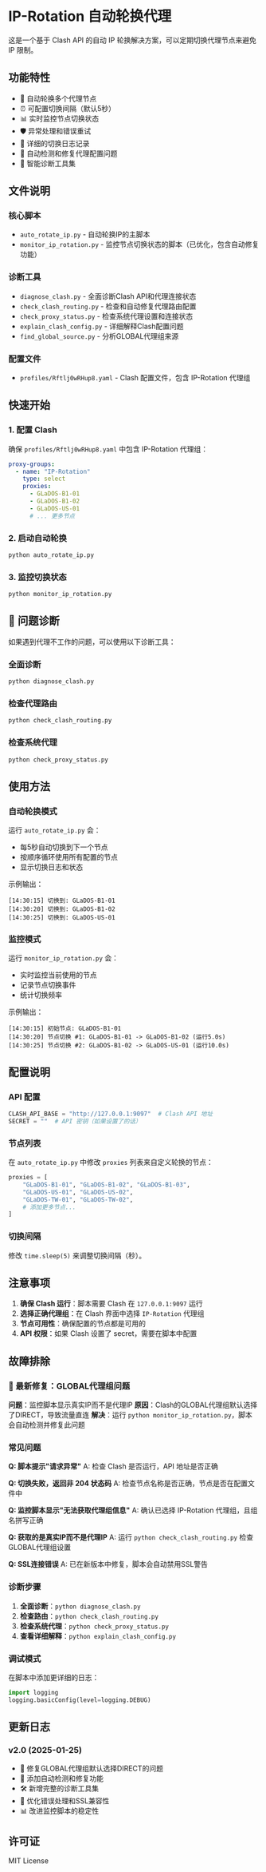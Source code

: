 # IP-Rotation 自动轮换代理

这是一个基于 Clash API 的自动 IP 轮换解决方案，可以定期切换代理节点来避免 IP 限制。

## 功能特性

- 🔄 自动轮换多个代理节点
- ⏰ 可配置切换间隔（默认5秒）
- 📊 实时监控节点切换状态
- 🛡️ 异常处理和错误重试
- 📝 详细的切换日志记录
- 🔧 自动检测和修复代理配置问题
- 🚨 智能诊断工具集

## 文件说明

### 核心脚本
- `auto_rotate_ip.py` - 自动轮换IP的主脚本
- `monitor_ip_rotation.py` - 监控节点切换状态的脚本（已优化，包含自动修复功能）

### 诊断工具
- `diagnose_clash.py` - 全面诊断Clash API和代理连接状态
- `check_clash_routing.py` - 检查和自动修复代理路由配置
- `check_proxy_status.py` - 检查系统代理设置和连接状态
- `explain_clash_config.py` - 详细解释Clash配置问题
- `find_global_source.py` - 分析GLOBAL代理组来源

### 配置文件
- `profiles/Rftlj0wRHup8.yaml` - Clash 配置文件，包含 IP-Rotation 代理组

## 快速开始

### 1. 配置 Clash
确保 `profiles/Rftlj0wRHup8.yaml` 中包含 IP-Rotation 代理组：

```yaml
proxy-groups:
  - name: "IP-Rotation"
    type: select
    proxies:
      - GLaDOS-B1-01
      - GLaDOS-B1-02
      - GLaDOS-US-01
      # ... 更多节点
```

### 2. 启动自动轮换
```bash
python auto_rotate_ip.py
```

### 3. 监控切换状态
```bash
python monitor_ip_rotation.py
```

## 🔧 问题诊断

如果遇到代理不工作的问题，可以使用以下诊断工具：

### 全面诊断
```bash
python diagnose_clash.py
```

### 检查代理路由
```bash
python check_clash_routing.py
```

### 检查系统代理
```bash
python check_proxy_status.py
```

## 使用方法

### 自动轮换模式
运行 `auto_rotate_ip.py` 会：
- 每5秒自动切换到下一个节点
- 按顺序循环使用所有配置的节点
- 显示切换日志和状态

示例输出：
```
[14:30:15] 切换到: GLaDOS-B1-01
[14:30:20] 切换到: GLaDOS-B1-02
[14:30:25] 切换到: GLaDOS-US-01
```

### 监控模式
运行 `monitor_ip_rotation.py` 会：
- 实时监控当前使用的节点
- 记录节点切换事件
- 统计切换频率

示例输出：
```
[14:30:15] 初始节点: GLaDOS-B1-01
[14:30:20] 节点切换 #1: GLaDOS-B1-01 -> GLaDOS-B1-02 (运行5.0s)
[14:30:25] 节点切换 #2: GLaDOS-B1-02 -> GLaDOS-US-01 (运行10.0s)
```

## 配置说明

### API 配置
```python
CLASH_API_BASE = "http://127.0.0.1:9097"  # Clash API 地址
SECRET = ""  # API 密钥（如果设置了的话）
```

### 节点列表
在 `auto_rotate_ip.py` 中修改 `proxies` 列表来自定义轮换的节点：

```python
proxies = [
    "GLaDOS-B1-01", "GLaDOS-B1-02", "GLaDOS-B1-03",
    "GLaDOS-US-01", "GLaDOS-US-02",
    "GLaDOS-TW-01", "GLaDOS-TW-02",
    # 添加更多节点...
]
```

### 切换间隔
修改 `time.sleep(5)` 来调整切换间隔（秒）。

## 注意事项

1. **确保 Clash 运行**：脚本需要 Clash 在 `127.0.0.1:9097` 运行
2. **选择正确代理组**：在 Clash 界面中选择 `IP-Rotation` 代理组
3. **节点可用性**：确保配置的节点都是可用的
4. **API 权限**：如果 Clash 设置了 secret，需要在脚本中配置

## 故障排除

### 🚨 最新修复：GLOBAL代理组问题

**问题**：监控脚本显示真实IP而不是代理IP
**原因**：Clash的GLOBAL代理组默认选择了DIRECT，导致流量直连
**解决**：运行 `python monitor_ip_rotation.py`，脚本会自动检测并修复此问题

### 常见问题

**Q: 脚本提示"请求异常"**
A: 检查 Clash 是否运行，API 地址是否正确

**Q: 切换失败，返回非 204 状态码**
A: 检查节点名称是否正确，节点是否在配置文件中

**Q: 监控脚本显示"无法获取代理组信息"**
A: 确认已选择 IP-Rotation 代理组，且组名拼写正确

**Q: 获取的是真实IP而不是代理IP**
A: 运行 `python check_clash_routing.py` 检查GLOBAL代理组设置

**Q: SSL连接错误**
A: 已在新版本中修复，脚本会自动禁用SSL警告

### 诊断步骤

1. **全面诊断**：`python diagnose_clash.py`
2. **检查路由**：`python check_clash_routing.py`
3. **检查系统代理**：`python check_proxy_status.py`
4. **查看详细解释**：`python explain_clash_config.py`

### 调试模式
在脚本中添加更详细的日志：

```python
import logging
logging.basicConfig(level=logging.DEBUG)
```

## 更新日志

### v2.0 (2025-01-25)
- 🔧 修复GLOBAL代理组默认选择DIRECT的问题
- 🚨 添加自动检测和修复功能
- 🛠️ 新增完整的诊断工具集
- 📝 优化错误处理和SSL兼容性
- 📊 改进监控脚本的稳定性

## 许可证

MIT License